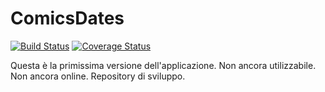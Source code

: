 # ComicsDates
[![Build Status](https://secure.travis-ci.org/Blundert/ComicsDates.png?branch=master)](https://travis-ci.org/Blundert/ComicsDates)
[![Coverage Status](https://coveralls.io/repos/Blundert/ComicsDates/badge.svg?branch=master)](https://coveralls.io/r/Blundert/ComicsDates/?branch=master)

Questa è la primissima versione dell'applicazione. Non ancora utilizzabile. Non ancora online. Repository di sviluppo.
